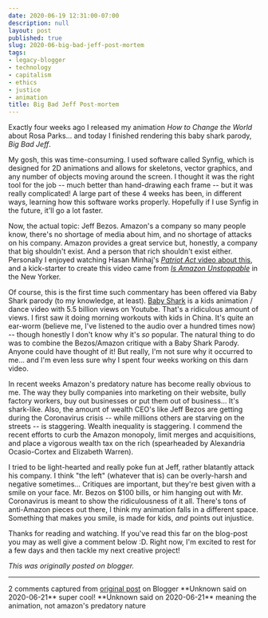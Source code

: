 ```yaml
---
date: 2020-06-19 12:31:00-07:00
description: null
layout: post
published: true
slug: 2020-06-big-bad-jeff-post-mortem
tags:
- legacy-blogger
- technology
- capitalism
- ethics
- justice
- animation
title: Big Bad Jeff Post-mortem
---
```



Exactly four weeks ago I released my animation *How to Change the World* about Rosa Parks... and today I finished rendering this baby shark parody, *Big Bad Jeff*.  

  


  

My gosh, this was time-consuming. I used software called Synfig, which is designed for 2D animations and allows for skeletons, vector graphics, and any number of objects moving around the screen. I thought it was the right tool for the job -- much better than hand-drawing each frame -- but it was really complicated! A large part of these 4 weeks has been, in different ways, learning how this software works properly. Hopefully if I use Synfig in the future, it'll go a lot faster.  

  

Now, the actual topic: Jeff Bezos. Amazon's a company so many people know, there's no shortage of media about him, and no shortage of attacks on his company. Amazon provides a great service but, honestly, a company that big shouldn't exist. And a person that rich shouldn't exist either. Personally I enjoyed watching Hasan Minhaj's [*Patriot Act* video about this](https://www.youtube.com/watch?v=5maXvZ5fyQY), and a kick-starter to create this video came from *[Is Amazon Unstoppable](https://www.newyorker.com/magazine/2019/10/21/is-amazon-unstoppable)* in the New Yorker.  

  

Of course, this is the first time such commentary has been offered via Baby Shark parody (to my knowledge, at least). [Baby Shark](https://www.youtube.com/watch?v=XqZsoesa55w) is a kids animation / dance video with 5.5 billion views on Youtube. That's a ridiculous amount of views. I first saw it doing morning workouts with kids in China. It's quite an ear-worm (believe me, I've listened to the audio over a hundred times now) -- though honestly I don't know why it's *so* popular. The natural thing to do was to combine the Bezos/Amazon critique with a Baby Shark Parody. Anyone could have thought of it! But really, I'm not sure why it occurred to me... and I'm even less sure why I spent four weeks working on this darn video.  

  

In recent weeks Amazon's predatory nature has become really obvious to me. The way they bully companies into marketing on their website, bully factory workers, buy out businesses or put them out of business... It's shark-like. Also, the amount of wealth CEO's like Jeff Bezos are getting during the Coronavirus crisis -- while millions others are starving on the streets -- is staggering. Wealth inequality is staggering. I commend the recent efforts to curb the Amazon monopoly, limit merges and acquisitions, and place a vigorous wealth tax on the rich (spearheaded by Alexandria Ocasio-Cortex and Elizabeth Warren).  

  

I tried to be light-hearted and really poke fun at Jeff, rather blatantly attack his company. I think "the left" (whatever that is) can be overly-harsh and negative
sometimes... Critiques are important, but they're best given with a smile on your
face. Mr. Bezos on $100 bills, or him hanging out with Mr. Coronavirus is meant to show the ridiculousness of it all. There's tons of anti-Amazon pieces out there, I think my animation falls in a different space. Something that makes you smile, is made for kids, *and* points out injustice.  

  

Thanks for reading and watching. If you've read this far on the blog-post you may as well give a comment below :D. Right now, I'm excited to rest for a few days and then tackle my next creative project!

*This was originally posted on blogger.*

-----------------------------

2 comments captured from [original post](https://www.rohanprasad.org/2020/06/big-bad-jeff-post-mortem.html) on Blogger
\*\*Unknown said on 2020-06-21\*\*
super cool!
\*\*Unknown said on 2020-06-21\*\*
meaning the animation, not amazon's predatory nature
